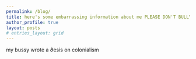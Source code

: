 ```yaml
---
permalink: /blog/
title: here's some embarrassing information about me PLEASE DON'T BULLY ME WITH IT
author_profile: true
layout: posts
# entries_layout: grid
---
```

my bussy wrote a ϑesis on colonialism